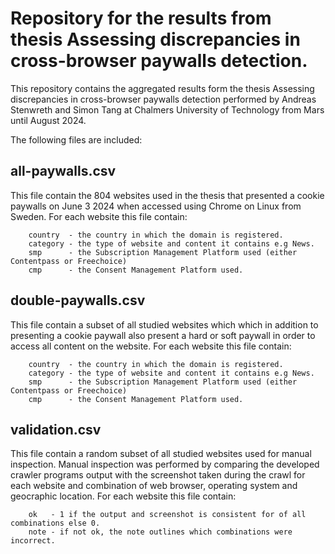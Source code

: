 # Repository for the results from thesis Assessing discrepancies in cross-browser paywalls detection.

This repository contains the aggregated results form the thesis Assessing discrepancies in cross-browser paywalls detection performed by Andreas Stenwreth and Simon Tang at Chalmers University of Technology from Mars until August 2024. 

The following files are included:

## all-paywalls.csv
This file contain the 804 websites used in the thesis that presented a cookie paywalls on June 3 2024 when accessed using Chrome on Linux from Sweden. 
For each website this file contain:
~~~
    country  - the country in which the domain is registered.
    category - the type of website and content it contains e.g News. 
    smp      - the Subscription Management Platform used (either Contentpass or Freechoice)
    cmp      - the Consent Management Platform used.
~~~

## double-paywalls.csv
This file contain a subset of all studied websites which which in addition to presenting a cookie paywall also present a hard or soft paywall in order to access all content on the website.
For each website this file contain:
~~~
    country  - the country in which the domain is registered.
    category - the type of website and content it contains e.g News. 
    smp      - the Subscription Management Platform used (either Contentpass or Freechoice)
    cmp      - the Consent Management Platform used.
~~~

## validation.csv
This file contain a random subset of all studied websites used for manual inspection. Manual inspection was performed by comparing the developed crawler programs output with the screenshot taken during the crawl for each website and combination of web browser, operating system and geocraphic location. 
For each website this file contain:
~~~
    ok   - 1 if the output and screenshot is consistent for of all combinations else 0.
    note - if not ok, the note outlines which combinations were incorrect. 
~~~